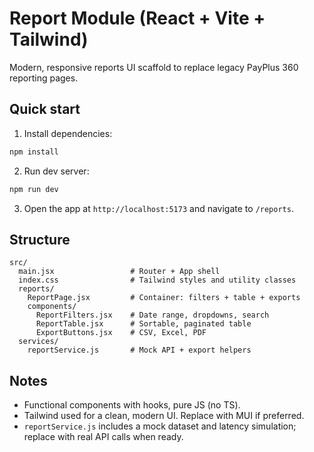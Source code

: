 # Report Module (React + Vite + Tailwind)

Modern, responsive reports UI scaffold to replace legacy PayPlus 360 reporting pages.

## Quick start

1. Install dependencies:

```bash
npm install
```

2. Run dev server:

```bash
npm run dev
```

3. Open the app at `http://localhost:5173` and navigate to `/reports`.

## Structure

```
src/
  main.jsx                 # Router + App shell
  index.css                # Tailwind styles and utility classes
  reports/
    ReportPage.jsx         # Container: filters + table + exports
    components/
      ReportFilters.jsx    # Date range, dropdowns, search
      ReportTable.jsx      # Sortable, paginated table
      ExportButtons.jsx    # CSV, Excel, PDF
  services/
    reportService.js       # Mock API + export helpers
```

## Notes

- Functional components with hooks, pure JS (no TS).
- Tailwind used for a clean, modern UI. Replace with MUI if preferred.
- `reportService.js` includes a mock dataset and latency simulation; replace with real API calls when ready.
